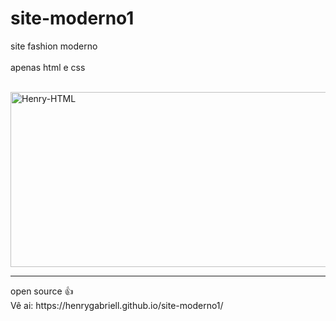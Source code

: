 # site-moderno1
site fashion moderno
<br>
<br>
apenas html e css

<br>
<img align="center" alt="Henry-HTML" height="280" width="530" src="https://user-images.githubusercontent.com/96191361/156829912-3da26947-ca7c-4442-96cd-68f5c2f4ec70.png">
<hr>
open source 👍
<br>
Vê ai: https://henrygabriell.github.io/site-moderno1/
